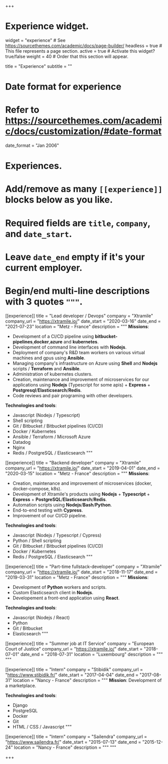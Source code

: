 +++
# Experience widget.
widget = "experience"  # See https://sourcethemes.com/academic/docs/page-builder/
headless = true  # This file represents a page section.
active = true  # Activate this widget? true/false
weight = 40  # Order that this section will appear.

title = "Experience"
subtitle = ""

# Date format for experience
#   Refer to https://sourcethemes.com/academic/docs/customization/#date-format
date_format = "Jan 2006"

# Experiences.
#   Add/remove as many `[[experience]]` blocks below as you like.
#   Required fields are `title`, `company`, and `date_start`.
#   Leave `date_end` empty if it's your current employer.
#   Begin/end multi-line descriptions with 3 quotes `"""`.
[[experience]]
  title = "Lead developer / Devops"
  company = "Xtramile"
  company_url = "https://xtramile.io/"
  date_start = "2020-03-16"
  date_end = "2021-07-23"
  location = "Metz - France"
  description = """
  **Missions**:
  * Development of a CI/CD pipeline using **bitbucket-pipelines**,**docker**,**azure** and **kubernetes**.
  * Development of command line interfaces with **Nodejs**.
  * Deployment of company's R&D team workers on various virtual machines and gpus using **Ansible**.
  * Managing company's infrastructure on Azure using **Shell** and **Nodejs** scripts / **Terraform** and **Ansible**.
  * Administration of kubernetes clusters.
  * Creation, maintenance and improvement of microservices for our applications using **Nodejs** (Typescript for some apis) + **Express** + **Postgresql**/**Elasticsearch**/**Redis**.
  * Code reviews and pair programing with other developers.

  **Technologies and tools**:
  * Javascript (Nodejs / Typescript)
  * Shell scripting
  * Git / Bitbucket / Bitbucket pipelines (CI/CD)
  * Docker / Kubernetes
  * Ansible / Terraform / Microsoft Azure
  * Datadog
  * Nginx
  * Redis / PostgreSQL / Elasticsearch
  """

[[experience]]
  title = "Backend developer"
  company = "Xtramile"
  company_url = "https://xtramile.io/"
  date_start = "2019-04-01"
  date_end = "2020-03-15"
  location = "Metz - France"
  description = """
  **Missions**:
  * Creation, maintenance and improvement of microservices (docker, docker-compose, k8s).
  * Development of Xtramile's products using **Nodejs** + **Typescript** + **Express** + **PostgreSQL**/**Elasticsearch**/**Redis**.
  * Automation scripts using **Nodejs**/**Bash**/**Python**.
  * End-to-end testing with **Cypress**.
  * Improvement of our CI/CD pipeline.

  **Technologies and tools**:
  * Javascript (Nodejs / Typescript / Cypress)
  * Python / Shell scripting
  * Git / Bitbucket / Bitbucket pipelines (CI/CD)
  * Docker / Kubernetes
  * Redis / PostgreSQL / Elasticsearch
  """

[[experience]]
  title = "Part-time fullstack-developer"
  company = "Xtramile"
  company_url = "https://xtramile.io/"
  date_start = "2018-11-17"
  date_end = "2019-03-31"
  location = "Metz - France"
  description = """
  **Missions**:
  * Development of **Python** workers and scripts.
  * Custom Elasticsearch client in **Nodejs**.
  * Developement a front-end application using **React**.

  **Technologies and tools**:
  * Javascript (Nodejs / React)
  * Python
  * Git / Bitbucket
  * Elasticsearch
  """

[[experience]]
  title = "Summer job at IT Service"
  company = "European Court of Justice"
  company_url = "https://xtramile.io/"
  date_start = "2018-07-01"
  date_end = "2018-07-31"
  location = "Luxembourg"
  description = """ """

[[experience]]
  title = "Intern"
  company = "Stibidik"
  company_url = "https://www.stibidik.fr/"
  date_start = "2017-04-04"
  date_end = "2017-08-31"
  location = "Nancy - France"
  description = """
  **Mission**:
  Development of a marketplace.
  
  **Technologies and tools**:
  * Django
  * PostgreSQL
  * Docker
  * Git
  * HTML / CSS / Javascript
  """

[[experience]]
  title = "Intern"
  company = "Sailendra"
  company_url = "https://www.sailendra.fr/"
  date_start = "2015-07-13"
  date_end = "2015-12-24"
  location = "Nancy - France"
  description = """  """

+++
